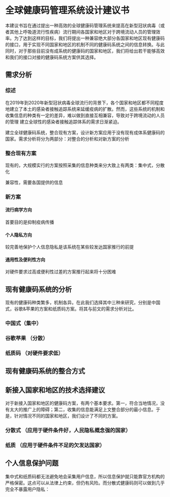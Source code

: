# 全球健康码管理系统设计建议书

  本建议书旨在通过提出一种高效的全球健康码管理系统来提高在新型冠状病毒（或者其他上呼吸道流行性疾病）流行期间各国家和地区对于跨境流动人员的管理效率。为了达到这样的目标，我们将提出一种兼容绝大部分各国家和地区现有健康码的接口，用于实现不同国家和地区的机制不同的健康码系统之间的信息转换。与此同时，对于那些目前没有成系统的健康码的国家和地区，我们将给出若干能够高效和我们的接口对接的健康码系统方案供其选择。

## 需求分析

### 综述
在2019年到2020年新型冠状病毒全球流行的背景下，各个国家和地区都不同程度地建立了本土的感染者接触追踪系统来延缓疫病的扩散。然而，这些系统的机制和收集信息的种类有一定的差异，难以做到直接互相兼容，导致对于跨境流动的人员的管理 建立全球性的感染者接触追踪体系的需求日渐紧迫。

建立全球健康码系统，整合现有方案，设计新方案应用于没有现有成体系健康码的国家。需求分析将分为两部分：对整合的分析和对新方案的分析

### 整合现有方案
现有的，大规模实行的方案按照采集的信息种类来分大致上有两类：集中式，分散化

兼容性，需要各国提供的信息

### 新方案
#### 流行病学方向
首要目的是抑制疫病传播
#### 个人隐私方向
较完善地保护个人信息隐私是该系统在某些较发达国家推行的前提
#### 通用性及便利性方向
对硬件要求过高或便利性过差的方案推行起来将十分困难
## 现有健康码系统的分析
现有的健康码种类繁多，机制各异。在此我们选择其中三种来研究，分别是中国式，谷歌&苹果的方案和纸质码方案。将其与前文的需求分析对比。
### 中国式（集中）
### 谷歌苹果 （分散）
### 纸质码 （对硬件要求低）
## 现有健康码系统的整合方式

## 新接入国家和地区的技术选择建议
对于新接入国家和地区的健康码方案，有两个基本要求。第一，符合当地情况，没有太大的推广上的障碍；第二，收集的信息能满足上文整合部分的最小信息。于是，针对情况不同的国家和地区，我们设计了不同的方案。
### 分散式 （应用于硬件条件好，人民隐私概念强的国家）
### 纸质 （应用于硬件条件不足的欠发达国家）
## 个人信息保护问题
集中式和纸质码都无法避免地会采集用户信息，所以信息保护就只能靠官方机构的严格保密。这点可以从法律上约束，但仍有风险。而分散式健康码则可以做到几乎完全不暴露用户隐私：